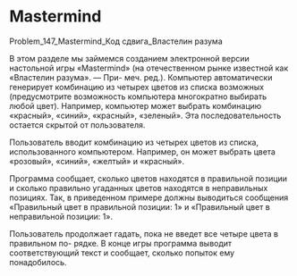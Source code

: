 # Mastermind
Problem_147_Mastermind_Код сдвига_Властелин разума

В этом разделе мы займемся созданием электронной версии настольной игры
«Mastermind» (на отечественном рынке известной как «Властелин разума». — При-
меч. ред.). Компьютер автоматически генерирует комбинацию из четырех цветов из
списка возможных (предусмотрите возможность компьютера многократно выбирать
любой цвет). Например, компьютер может выбрать комбинацию «красный», «синий»,
«красный», «зеленый». Эта последовательность остается скрытой от пользователя.

Пользователь вводит комбинацию из четырех цветов из списка, использованного
компьютером. Например, он может выбрать цвета «розовый», «синий», «желтый»
и «красный».

Программа сообщает, сколько цветов находятся в правильной позиции и сколько
правильно угаданных цветов находятся в неправильных позициях. Так, в приведенном
примере должны выводиться сообщения «Правильный цвет в правильной позиции: 1»
и «Правильный цвет в неправильной позиции: 1».

Пользователь продолжает гадать, пока не введет все четыре цвета в правильном по-
рядке. В конце игры программа выводит соответствующий текст и сообщает, сколько
попыток ему понадобилось.
